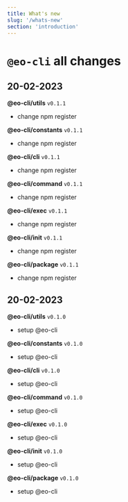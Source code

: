 ```yaml
---
title: What's new
slug: '/whats-new'
section: 'introduction'
---
```


<!-- markdownlint-disable MD025 -->
# `@eo-cli` all changes
<!-- markdownlint-enable MD025 -->

<!-- CHANGELOG:INSERT -->

## 20-02-2023

**@eo-cli/utils** `v0.1.1`

- change npm register

**@eo-cli/constants** `v0.1.1`

- change npm register

**@eo-cli/cli** `v0.1.1`

- change npm register

**@eo-cli/command** `v0.1.1`

- change npm register

**@eo-cli/exec** `v0.1.1`

- change npm register

**@eo-cli/init** `v0.1.1`

- change npm register

**@eo-cli/package** `v0.1.1`

- change npm register


## 20-02-2023

**@eo-cli/utils** `v0.1.0`

- setup @eo-cli

**@eo-cli/constants** `v0.1.0`

- setup @eo-cli

**@eo-cli/cli** `v0.1.0`

- setup @eo-cli

**@eo-cli/command** `v0.1.0`

- setup @eo-cli

**@eo-cli/exec** `v0.1.0`

- setup @eo-cli

**@eo-cli/init** `v0.1.0`

- setup @eo-cli

**@eo-cli/package** `v0.1.0`

- setup @eo-cli

